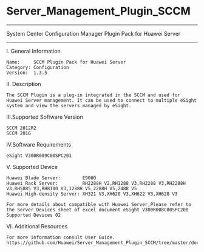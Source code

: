 # Server_Management_Plugin_SCCM

****************************************************************************
System Center Configuration Manager Plugin Pack for Huawei Server
****************************************************************************

I. General Information

    Name:     SCCM Plugin Pack for Huawei Server
    Category: Configuration
    Version:  1.3.5


II. Description

    The SCCM Plugin is a plug-in integrated in the SCCM and used for Huawei Server management. It can be used to connect to multiple eSight system and view the servers managed by eSight.
	
III.Supported Software Version

    SCCM 2012R2
    SCCM 2016
        
IV.Software Requirements

    eSight V300R009C00SPC201
    
V. Supported Device

    Huawei Blade Server:        E9000
    Huawei Rack Server:         RH2288H V2,RH1288 V3,RH2288 V3,RH2288H V3,RH5885 V3,RH8100 V3,1288H V5,2288H V5,2488 V5
    Huawei High-density Server: XH321 V3,XH620 V3,XH622 V3,XH628 V3
    
    For more details about compatible with Huawei Server,Please refer to the Server Devices sheet of excel document eSight V300R008C00SPC200 Supported Devices 02


VI. Additional Resources

    For more information consult User Guide. https://github.com/Huawei/Server_Management_Plugin_SCCM/tree/master/docs
